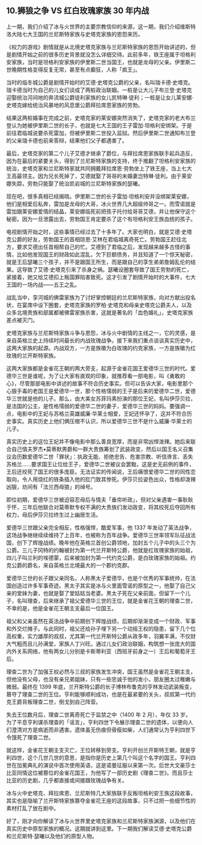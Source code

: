 ## 10.狮狼之争 VS 红白玫瑰家族 30 年内战
上一期，我们介绍了冰与火世界的主要宗教信仰的来源，这一期，我们介绍维斯特洛大陆七大王国的兰尼斯特家族与史塔克家族的恩怨来历。


《权力的游戏》剧情就是从北境史塔克家族与兰尼斯特家族的恩怨开始讲述的，但是剧情开始之前的很多历史背景就没怎么详细交待。此前多年，铁王座属于坦格利安家族，当时是坦格利安家族的伊里斯二世当国王，也就是龙母的父亲。伊里斯二世晚期性格变得反复无常，甚至有点癫狂，人称「疯王」。


当时的临冬城公爵是剧情开始时的艾德·史塔克公爵的父亲，名叫瑞卡德·史塔克。瑞卡德当时为自己的儿女们谈成了两桩政治联姻。一桩是让大儿子布兰登·史塔克迎娶统治河间地的奔流城公爵徒利家族的女儿凯特琳·徒利；一桩是让女儿莱安娜·史塔克嫁给统治风暴地的风息堡公爵拜拉席恩家族的劳勃。


结果这两桩婚事在完成之前，史塔克家的莱安娜突然消失了，史塔克家的老大布兰登认为她被伊里斯二世的长子，也就是七大王国的王子雷加·坦格利安绑架。于是前往君临城说要杀死雷加，但被伊里斯二世投入监狱。然后伊里斯二世通知布兰登的父亲瑞卡德也前来答辩，结果他们父子都遇害了。


最后，史塔克家的第二个儿子艾德才继承了爵位，与拜拉席恩家族联手起兵造反，因为在最后的紧要关头，得到了兰尼斯特家族的支持，终于推翻了坦格利安家族的统治，史塔克家和兰尼斯特家就共同拥戴拜拉席恩·劳勃坐上了铁王座，当上七大王高最领主。因为兄长死掉了，艾德就娶了哥哥的未婚妻岂特琳·徒利。由于莱安娜失踪，劳勃只能娶了统治凯岩城的兰尼斯特家族的瑟曦。


现在吧，很多真相已经揭晓。伊里斯二世的长子雷加·坦格利安并没绑架莱安娜，他们是相爱后私奔，雷加是龙母的大哥，冰火世界几大超级帅哥之一。而雪诺就是雷加跟莱安娜爱情的结晶，莱安娜临死前把孩子托付给哥哥艾德，并让他保守这个秘密。因为一旦泄露出去，劳勃国王肯定要杀了这个有坦格利安王族血统的孩子。


电视剧情开始之时，这些事情已经过去了十多年了。大家也明白，就是艾德·史塔克公爵的好友，劳勃国王的首相琼恩·艾林在君临城离奇死亡。劳勃国王赶往北方，要求艾德出任首相帮自己的忙。艾德到了君临之后，发现越来越多古怪的事情，比如他发现国王的财政如此混乱，欠下巨额债务，并且知道了一个惊天秘密，就是王后瑟曦三个孩子，并不是跟国王所生，而是跟自己的孪生弟弟詹姆乱伦的结果。这导致了艾德·史塔克引来了杀身之祸。瑟曦设圈套导致了国王劳勃的死亡，紧接着，她又给艾德扣上叛国罪陷害致死。这才引发了剧情开始时的大事件，七大王国的一场内战——五王之乱。


战乱当中，孪河城的佛雷家族为了讨好掌控朝廷的兰尼斯特家族，向对方献出投名状，在宴席中设下圈套，史塔克家族的罗柏·史塔克和母亲史塔克公爵夫人，以及众多北境贵族和部属都被佛雷家族杀害，这就是著名的「血色婚礼」，史塔克家族差点被灭门。


史塔克家族与兰尼斯特家族斗争与恩怨，冰与火中剧情的主线之一，它的灵感，是来自英格兰史上持续时间最长的内战玫瑰战争。接下来我们重点谈谈真实历史中，这两大家族的起源。内战双方，一方是族徽为白玫瑰的约克家族，一方是族徽为红玫瑰的兰开斯特家族。


这两大家族都是金雀花王朝的两大旁支，起源于金雀花国王爱德华三世的时代。爱德华三世是谁呢，为了让大家有直观的印象，就推荐看一部电影，叫《勇敢的心》，尽管那部电影中讲述的故事不符合历史事实。但可以告诉大家，电影里那个心狠手毒的老国王是爱德华一世，那个性格懦弱的王子是后来的爱德华二世，爱德华三世就是他的儿子。那么，由大美女苏菲玛素扮演的那位王妃，名叫伊莎贝拉，是法国的公主，是性格懦弱的爱德华二世的妻子，爱德华三世的妈妈。要强调一点，电影中的王妃与苏格兰英雄威廉·华莱士相爱，王妃还怀孕了，这并不符合历史事实。真实历史上他们俩压根不认识，所以爱德华三世不是什么威廉·华莱士的儿子。


真实历史上的这位王妃并不像电影中那么善良宽厚，而是非常凶悍泼辣。她后来联合自己情夫罗杰•莫蒂默男爵和一群大贵族筹划了武装政变，然后以国王名义召集议会历数爱德华二世「罪状」：执政无能、拒绝忠告、危害宗教、听信谗言、丢失苏格兰……要求国王让位给王子，爱德华二世被议会罢黜，这是史无前例的事件，王后还绞死了国王的很多庞臣。无法证实的传闻说，王后痛恨爱德华二世的同性恋取向，令人用烧红的铁条插入他的肛门致其惨死。伊莎贝拉姿色出众，性格却泼辣凶狠，坊间有「法兰西母狼」的绰号。


即位初期，爱德华三世被迫容忍母后与情夫「垂帘听政」，但对父亲遇害一事耿耿于怀，三年后他联合对莫蒂默专权不满的大贵族们发动政变，将其绞死后夺回所有权力，母后伊莎贝拉终生过上幽居生活。


爱德华三世跟父亲完全相反，性格强悍，酷爱军事，他 1337 年发动了英法战争，这场战争继继续续维持了上百年，也被称为百年战争。爱德华三世率领军队征战法国，创下了辉煌战绩。晚年他在英格兰首创公爵领地，加封五个儿子中的头三个为公爵。三儿子冈特的约翰被封为第一代兰开斯特公爵，他就是红玫瑰家族的始祖，四儿子叫兰利的埃德蒙，后来被加封为第一代约克公爵，是白玫瑰家族的始祖。约克公爵的爵名，来自英格兰北境最大的一个郡约克郡。


爱德华三世的长子跟父亲同名，人称黑太子爱德华，也是个优秀的军事统帅，在法国创造过许多军事奇迹。黑太子其实是冰与火里面雪诺的原型之一，他娶了自己父亲的堂妹为妻，也就是娶了堂姑姑当老婆。黑太子死在父亲前面，但留下一个儿子，名叫理查，后来继承了祖父爱德华三世的王位，就是金雀花王朝的理查二世，不幸的是，他是金雀花王朝主支最后一位国王。


祖父和父亲虽然在英法战争中前期创下辉煌战绩，后期却渐渐变成一个财政、军事和外交烂摊子。与此同时，祖父还给孙子埋下另一个动摇王权的隐患，留下几个位高权重，实力雄厚的叔叔，尤其第一代兰开斯特公爵从政多年，羽翼丰满，不仅财大气粗而且儿孙满堂，家族人丁兴旺。通过儿女们政治联姻，构筑想一张庞大的国内外关系网络，他有两女儿分别是卡斯蒂利亚（西班牙前身之一）王后和葡萄牙王后。


理查二世为了加强王权必然与三叔的家族发生冲突，国王虽然是金雀花王朝主支，但他没有父母，也没有亲兄弟姐妹，只有一些忠诚于他的发小，朋友圈太过稚嫩与微弱。最终在 1399 年底，兰开斯特公爵的长子博林布鲁克的亨林发动武装叛变，篡夺了理查二世的王位。亨利能够顺利成功，也是在最紧要的关头，叔叔第一代约克王爵背叛理查二世，倒戈到自己阵营。


失去王位数月后，理查二世离奇死亡于监禁之中（1400 年 2 月），年仅 33 岁。为了平息亨利谋杀理查的「谣言」，亨利四世下令展示理查二世的遗体，以便向人们澄清对方是病逝而非遇害。遗体虽无伤痕但骨瘦如柴，人们通常认为亨利四世下令饿死了理查二世。


就这样，金雀花王朝主支灭亡，王位转移到旁支。亨利开创兰开斯特王朝，就是亨利四世，这个几世几世的意思，是指你是历史上第几个叫这个名字的国王。亨利四世在加冕典礼的演说中首次使用英语，这是诺曼征服以来第一次。后世大文豪莎士比亚同情这位被篡位的金雀花国王，为他写了一部历史剧《理查二世》。而且莎士比亚的历史剧，几乎都直接或间接跟玫瑰战争有关。


冰与火中史塔克、拜拉席恩、兰尼斯特几大家族联手反叛坦格利安王族这段故事，其实也是隐喻了兰开斯特家族篡夺金雀花王座的这段故事，只不过把一些细节性的素材打乱了放在剧中。


好了，刚才向你解读了冰与火世界里史塔克家族和兰尼斯特家族渊源，以及他们在真实历史中原型家族的概况。这期就讲到这里。下一期我们解读艾德·史塔克公爵和兰尼斯特·瑟曦以及他们的原型人物。

